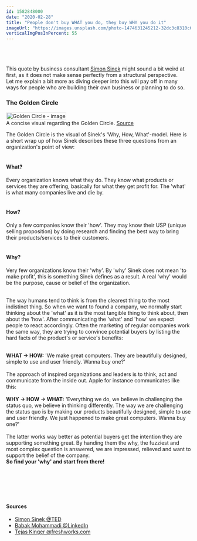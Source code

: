 ```yaml
---
id: 1582848000
date: "2020-02-28"
title: "People don't buy WHAT you do, they buy WHY you do it"
imageUrl: "https://images.unsplash.com/photo-1474631245212-32dc3c8310c6?ixlib=rb-1.2.1&ixid=eyJhcHBfaWQiOjEyMDd9&auto=format&fit=crop&w=924&q=80"
verticalImgPosInPercent: 55
---
```

<br />
<br />
<br />
This quote by business consultant <a href="https://simonsinek.com/">Simon Sinek</a> might sound a bit weird at first, as it does not make sense perfectly from a structural perspective.<br />
Let me explain a bit more as diving deeper into this will pay off in many ways for people who are building their own business or planning to do so.

### The Golden Circle

<img style="border: 2px solid #efefef;" src="https://blog-assets.freshworks.com/freshsales-crm/wp-content/uploads/2018/08/Screen-Shot-2018-08-31-at-11.46.12-PM.png" alt="Golden Circle - image" />

<figcaption>A concise visual regarding the Golden Circle. <a href="https://www.freshworks.com/freshsales-crm/resources/summary-of-start-with-why-blog/">Source</a></figcaption>

The Golden Circle is the visual of Sinek's 'Why, How, What'-model. Here is a short wrap up of how Sinek describes these three questions from an organization's point of view:<br /><br />

#### What?

Every organization knows what they do. They know what products or services they are offering, basically for what they get profit for. The 'what' is what many companies live and die by.<br /><br />

#### How?

Only a few companies know their 'how'. They may know their USP (unique selling proposition) by doing research and finding the best way to bring their products/services to their customers.<br /><br />

#### Why?

Very few organizations know their 'why'. By 'why' Sinek does not mean 'to make profit', this is something Sinek defines as a result. A real 'why' would be the purpose, cause or belief of the organization.<br /><br />

The way humans tend to think is from the clearest thing to the most indistinct thing. So when we want to found a company, we normally start thinking about the 'what' as it is the most tangible thing to think about, then about the 'how'. After communicating the 'what' and 'how' we expect people to react accordingly. Often the marketing of regular companies work the same way, they are trying to convince potential buyers by listing the hard facts of the product's or service's benefits:<br /><br />

**WHAT -> HOW:**
'We make great computers. They are beautifully designed, simple to use and user friendly. Wanna buy one?'<br /><br />
The approach of inspired organizations and leaders is to think, act and communicate from the inside out. Apple for instance communicates like this:<br /><br />
**WHY -> HOW -> WHAT:**
'Everything we do, we believe in challenging the status quo, we believe in thinking differently. The way we are challenging the status quo is by making our products beautifully designed, simple to use and user friendly. We just happened to make great computers. Wanna buy one?'<br /><br />
The latter works way better as potential buyers get the intention they are supporting something great. By handing them the why, the fuzziest and most complex question is answered, we are impressed, relieved and want to support the belief of the company.<br />
**So find your 'why' and start from there!**
<br /><br /><br /><br /><br /><br />

#### Sources

* [Simon Sinek @TED](https://www.youtube.com/watch?v=qp0HIF3SfI4)
* [Babak Mohammadi @LinkedIn](https://www.linkedin.com/pulse/concept-golden-circle-by-simon-sinek-babak-mohammadi/)
* [Tejas Kinger @freshworks.com](https://www.freshworks.com/freshsales-crm/resources/summary-of-start-with-why-blog/)